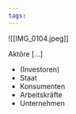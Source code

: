 ```yaml
---
tags: 
---
```


![[IMG_0104.jpeg]]



Aktöre […]
- (Investoren)
- Staat
- Konsumenten
- Arbeitskräfte 
- Unternehmen



